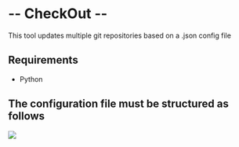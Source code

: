 # -- CheckOut -- 
This tool updates multiple git repositories based on a .json config file
## Requirements
+ Python

## The configuration file must be structured as follows
<img src=“https://github.com/Soonkz/CheckOut/blob/master/github/config.PNG”>
